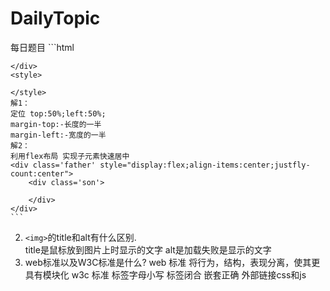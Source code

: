 # DailyTopic
每日题目
    ```html
    <div id='box'>

    </div>
    <style>

    </style>
    解1：
    定位 top:50%;left:50%;
    margin-top:-长度的一半
    margin-left:-宽度的一半
    解2：
    利用flex布局 实现子元素快速居中
    <div class='father' style="display:flex;align-items:center;justfly-count:center">
        <div class='son'>
        
        </div>
    </div>
    ```   
2. `<img>`的title和alt有什么区别.  
title是鼠标放到图片上时显示的文字
alt是加载失败是显示的文字
3. web标准以及W3C标准是什么?
web 标准 将行为，结构，表现分离，使其更具有模块化
w3c 标准 标签字母小写 标签闭合  嵌套正确   外部链接css和js
